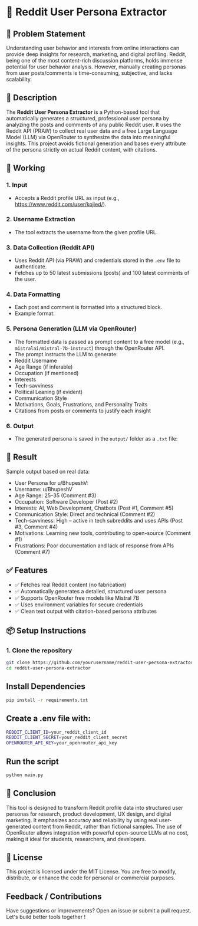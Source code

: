 # 🧠 Reddit User Persona Extractor

## 🚩 Problem Statement

Understanding user behavior and interests from online interactions can provide deep insights for research, marketing, and digital profiling. Reddit, being one of the most content-rich discussion platforms, holds immense potential for user behavior analysis. However, manually creating personas from user posts/comments is time-consuming, subjective, and lacks scalability.

## 📜 Description

The **Reddit User Persona Extractor** is a Python-based tool that automatically generates a structured, professional user persona by analyzing the posts and comments of any public Reddit user. It uses the Reddit API (PRAW) to collect real user data and a free Large Language Model (LLM) via OpenRouter to synthesize the data into meaningful insights. This project avoids fictional generation and bases every attribute of the persona strictly on actual Reddit content, with citations.

## 🔧 Working

### 1. Input
- Accepts a Reddit profile URL as input (e.g., https://www.reddit.com/user/kojied/).

### 2. Username Extraction
- The tool extracts the username from the given profile URL.

### 3. Data Collection (Reddit API)
- Uses Reddit API (via PRAW) and credentials stored in the `.env` file to authenticate.
- Fetches up to 50 latest submissions (posts) and 100 latest comments of the user.

### 4. Data Formatting
- Each post and comment is formatted into a structured block.
- Example format:


### 5. Persona Generation (LLM via OpenRouter)
- The formatted data is passed as prompt content to a free model (e.g., `mistralai/mistral-7b-instruct`) through the OpenRouter API.
- The prompt instructs the LLM to generate:
- Reddit Username
- Age Range (if inferable)
- Occupation (if mentioned)
- Interests
- Tech-savviness
- Political Leaning (if evident)
- Communication Style
- Motivations, Goals, Frustrations, and Personality Traits
- Citations from posts or comments to justify each insight

### 6. Output
- The generated persona is saved in the `output/` folder as a `.txt` file:


## 🧪 Result

Sample output based on real data:

- User Persona for u/BhupeshV:
- Username: u/BhupeshV
- Age Range: 25–35 (Comment #3)
- Occupation: Software Developer (Post #2)
- Interests: AI, Web Development, Chatbots (Post #1, Comment #5)
- Communication Style: Direct and technical (Comment #2)
- Tech-savviness: High – active in tech subreddits and uses APIs (Post #3, Comment #4)
- Motivations: Learning new tools, contributing to open-source (Comment #1)
- Frustrations: Poor documentation and lack of response from APIs (Comment #7)


## ✅ Features

- ✅ Fetches real Reddit content (no fabrication)
- ✅ Automatically generates a detailed, structured user persona
- ✅ Supports OpenRouter free models like Mistral 7B
- ✅ Uses environment variables for secure credentials
- ✅ Clean text output with citation-based persona attributes

## 📦 Setup Instructions

### 1. Clone the repository
```bash
git clone https://github.com/yourusername/reddit-user-persona-extractor.git
cd reddit-user-persona-extractor
```

## Install Dependencies

```bash
pip install -r requirements.txt
```

## Create a .env file with:

```bash
REDDIT_CLIENT_ID=your_reddit_client_id
REDDIT_CLIENT_SECRET=your_reddit_client_secret
OPENROUTER_API_KEY=your_openrouter_api_key
```

## Run the script

```bash
python main.py
```

## 📌 Conclusion

This tool is designed to transform Reddit profile data into structured user personas for research, product development, UX design, and digital marketing. It emphasizes accuracy and reliability by using real user-generated content from Reddit, rather than fictional samples. The use of OpenRouter allows integration with powerful open-source LLMs at no cost, making it ideal for students, researchers, and developers.

## 🧾 License
This project is licensed under the MIT License. You are free to modify, distribute, or enhance the code for personal or commercial purposes.

## Feedback / Contributions

Have suggestions or improvements? Open an issue or submit a pull request. Let's build better tools together !
